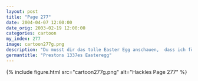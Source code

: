 ```yaml
---
layout: post
title: "Page 277"
date: 2004-04-07 12:00:00
date_orig: 2003-02-19 12:00:00
categories: cartoon
my_index: 277
image: cartoon277g.png
description: "Du musst dir das tolle Easter Egg anschauen,  dass ich für unser Programm geschrieben habe Davon weiß ich ja nichts Musst mit der Maus nur über das Firmenlogo gehen Wieviel Arbeitszeit hast du dafür aufgewendet War echt schwer - etwa einen Monat. Warum Hackles Preston"
germantitle: "Prestons 1337es Easteregg"
---
```


{% include figure.html src="cartoon277g.png" alt="Hackles Page 277"  %}
